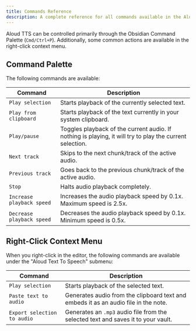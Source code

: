```yaml
---
title: Commands Reference
description: A complete reference for all commands available in the Aloud TTS plugin.
---
```


Aloud TTS can be controlled primarily through the Obsidian Command Palette (`Cmd/Ctrl+P`). Additionally, some common actions are available in the right-click context menu.

<!-- `[INSERT SCREENSHOT: command_palette.png]` -->

## Command Palette

The following commands are available:

| Command                   | Description                                                                                             |
| ------------------------- | ------------------------------------------------------------------------------------------------------- |
| `Play selection`          | Starts playback of the currently selected text.                                                         |
| `Play from clipboard`     | Starts playback of the text currently in your system clipboard.                                         |
| `Play/pause`              | Toggles playback of the current audio. If nothing is playing, it will try to play the current selection. |
| `Next track`              | Skips to the next chunk/track of the active audio.                                                      |
| `Previous track`          | Goes back to the previous chunk/track of the active audio.                                              |
| `Stop`                    | Halts audio playback completely.                                                                        |
| `Increase playback speed` | Increases the audio playback speed by 0.1x. Maximum speed is 2.5x.                                      |
| `Decrease playback speed` | Decreases the audio playback speed by 0.1x. Minimum speed is 0.5x.                                      |

## Right-Click Context Menu

When you right-click in the editor, the following commands are available under the "Aloud Text To Speech" submenu:

| Command                    | Description                                                                                       |
| -------------------------- | ------------------------------------------------------------------------------------------------- |
| `Play selection`           | Starts playback of the selected text.                                                             |
| `Paste text to audio`      | Generates audio from the clipboard text and embeds it as an audio file in the note.               |
| `Export selection to audio`| Generates an `.mp3` audio file from the selected text and saves it to your vault.                 |

<!-- `[INSERT SCREENSHOT: context_menu.png]`  -->